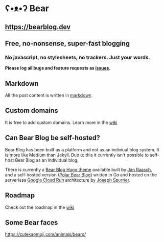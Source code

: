 # ʕ•ᴥ•ʔ Bear
## https://bearblog.dev

## Free, no-nonsense, super-fast blogging
### No javascript, no stylesheets, no trackers. Just your words.

**Please log all bugs and feature requests as [issues](https://github.com/HermanMartinus/bearblog/issues).**

## Markdown
All the post content is written in [markdown](https://github.com/adam-p/markdown-here/wiki/Markdown-Cheatsheet).

## Custom domains
It is free to add custom domains. Learn more in the [wiki](https://github.com/HermanMartinus/bearblog/wiki/Custom-domains)

## Can Bear Blog be self-hosted? 
Bear Blog has been built as a platform and not as an indiviual blog system.
It is more like Medium than Jekyll. Due to this it currently isn't possible to self-host Bear Blog as an individual blog.

There is currently a [Bear Blog Hugo theme](https://github.com/janraasch/hugo-bearblog) available built by [Jan Raasch](https://www.janraasch.com/), and a self-hosted version ([Polar Bear Blog](https://github.com/josephspurrier/polarbearblog)) written in Go and hosted on the serverless [Google Cloud Run](https://cloud.google.com/run) architecture by [Joseph Spurrier](https://www.josephspurrier.com).

## Roadmap
Check out the roadmap in the [wiki](https://github.com/HermanMartinus/bearblog/wiki/Roadmap)

## Some Bear faces

https://cutekaomoji.com/animals/bears/